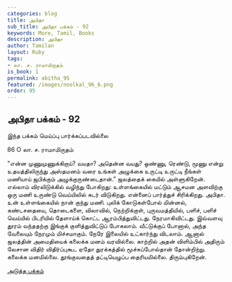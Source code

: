 ```yaml
---
categories: blog
title: அபிதா
sub_title: அபிதா பக்கம் - 92
keywords: More, Tamil, Books
description: அபிதா
author: Tamilan
layout: Ruby
tags:
- லா. ச. ராமாமிருதம்
is_book: 1
permalink: abitha_95
featured: /images/noolkal_96_6.png
order: 95
---
```

## அபிதா பக்கம் - 92

இந்த பக்கம் மெய்ப்பு பார்க்கப்படவில்லை

﻿86 O லா. ச. ராமாமிருதம்

"என்ன முணுமுணுக்கிறாய்? வயதா? அதென்ன வயது? ஒண்ணு, ரெண்டு, மூணு என்று உதயத்திலிருந்து அஸ்தமனம் வரை உங்கள் அழுக்கை உருட்டி உருட்டி நீங்கள் மணியாய் ஜபிக்கும் அழுக்குருண்டைதான்.” ஜலத்தைக் கையில் அள்ளுகிறேன். எல்லாம் விரலிடுக்கில் வழிந்து போகிறது: உள்ளங்கையில் மட்டும் ஆசமன அளவிற்கு ஒரு மணி உருண்டு வெய்யிலில் சுடர் விடுகிறது. என்னைப் பார்த்துச் சிரிக்கிறது. அபிதா. உன் உள்ளங்கையில் நான் குந்து மணி. புலிக் கோடுகள்போல் மின்னல், கண்டசதையை, தொடைகளை, விலாவில், நெற்றிக்குள், புருவமத்தியில், பளிச், பளிச் வெய்யில் பிடரியில் தேளாய்க் கொட்ட ஆரம்பித்துவிட்டது. நேரமாகிவிட்டது. இவ்வளவு தூரம் வந்ததற்கு இங்குக் குளித்துவிட்டுப் போகலாம். வீட்டுக்குப் போனால், அந்த வேலையும் நேரமும் மிச்சமாகும். நேரே இலையில் உட்கார்ந்து விடலாம். ஆனால் ஜலத்தின் அமைதியைக் கலைக்க மனம் வரவில்லை. காற்றில் அதன் விளிம்பில் அதிரும் லேசான விதிர் விதிர்ப்புகூட ஏதோ துரக்கத்தில் மூச்சுப்போல்தான் தோன்றிற்று. கலைக்க மனமில்லை. தூங்குவதைத் தட்டியெழுப்ப தைரியமில்லை. திரும்புகிறேன்.

[அடுத்த பக்கம்](abitha_96)